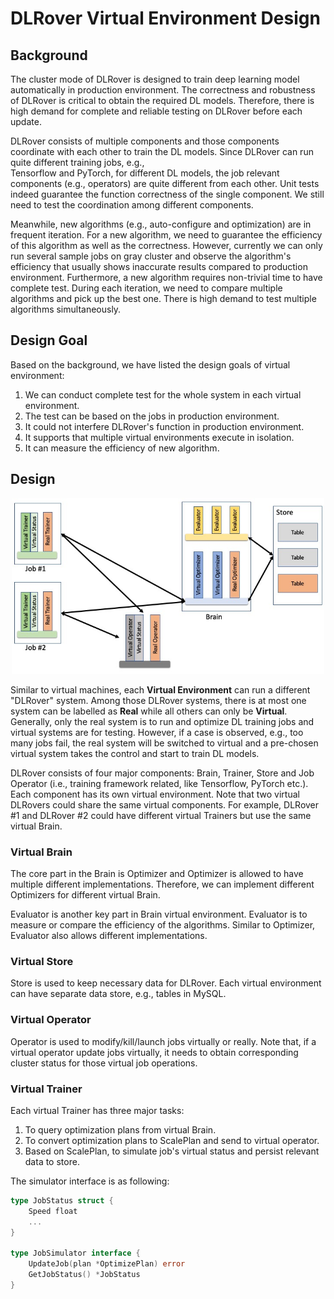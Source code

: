 # DLRover Virtual Environment Design

## Background

The cluster mode of DLRover is designed to train deep learning model automatically
in production environment. The correctness and robustness of DLRover is 
critical to obtain the required DL models. Therefore, there is high demand for complete and
reliable testing on DLRover before each update.

DLRover consists of multiple components and those components coordinate with each
other to train the DL models. Since DLRover can run quite different training jobs, e.g.,  
Tensorflow and PyTorch, for different DL models, the job relevant components 
(e.g., operators) are quite different from each other. Unit tests indeed guarantee
the function correctness of the single component. We still need to test the coordination
among different components.

Meanwhile, new algorithms (e.g., auto-configure and optimization) are in frequent 
iteration. For a new algorithm, we need to guarantee the efficiency of this algorithm 
as well as the correctness. However, currently we can only run several sample jobs
on gray cluster and observe the algorithm's efficiency that usually shows inaccurate 
results compared to production environment. Furthermore, a new algorithm requires
non-trivial time to have complete test. During each iteration, we need to compare
multiple algorithms and pick up the best one. There is high demand to test multiple
algorithms simultaneously. 

## Design Goal

Based on the background, we have listed the design goals of virtual environment:

1. We can conduct complete test for the whole system in each virtual environment.
2. The test can be based on the jobs in production environment.
3. It could not interfere DLRover's function in production environment.
4. It supports that multiple virtual environments execute in isolation.
5. It can measure the efficiency of new algorithm.

## Design

<div align="center">
<img src="../figures/virtual-env-design.jpg" alt="Editor" width="500">
</div>

Similar to virtual machines,  each **Virtual Environment** can run a different "DLRover" system. 
Among those DLRover systems, there is at most one system can be labelled
as **Real** while all others can only be **Virtual**. Generally, only the real system
is to run and optimize DL training jobs and virtual systems are for testing.
However, if a case is observed, e.g., too many jobs fail, the real system will be
switched to virtual and a pre-chosen virtual system takes the control and start to
train DL models.

DLRover consists of four major components: Brain, Trainer, Store and Job Operator 
(i.e., training framework related, like Tensorflow, PyTorch etc.). Each component
has its own virtual environment. Note that two virtual DLRovers could share the same
virtual components. For example, DLRover #1 and DLRover #2 could have different virtual 
Trainers but use the same virtual Brain.

### Virtual Brain

The core part in the Brain is Optimizer and Optimizer is allowed to have multiple 
different implementations. Therefore, we can implement different Optimizers for 
different virtual Brain.

Evaluator is another key part in Brain virtual environment. Evaluator is to measure 
or compare the efficiency of the algorithms. Similar to Optimizer, Evaluator also 
allows different implementations.

### Virtual Store

Store is used to keep necessary data for DLRover. Each virtual environment can have 
separate data store, e.g., tables in MySQL.

### Virtual Operator

Operator is used to modify/kill/launch jobs virtually or really. Note that, if a virtual 
operator update jobs virtually, it needs to obtain corresponding cluster status for those
virtual job operations.

### Virtual Trainer

Each virtual Trainer has three major tasks:
1. To query optimization plans from virtual Brain. 
2. To convert optimization plans to ScalePlan and send to virtual operator.
3. Based on ScalePlan, to simulate job's virtual status and persist relevant data to store.

The simulator interface is as following:

```go
type JobStatus struct {
	Speed float
	...
}

type JobSimulator interface {
	UpdateJob(plan *OptimizePlan) error
	GetJobStatus() *JobStatus
}
```


 
